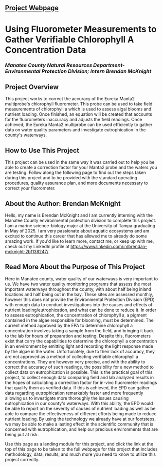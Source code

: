 ## [Project Webpage](testing.html)

# Using Fluorometer Measurements to Gather Verifiable Chlorophyll A Concentration Data

### *Manatee County Natural Resources Department-Environmental Protection Division; Intern Brendan McKnight*

## Project Overview

This project works to correct the accuracy of the Eureka Manta2 multiprobe's chlorophyll fluorometer. This probe can be used to take field measurements of chlorophyll a which is used to assess algal blooms and nutrient loading. Once finished, an equation will be created that accounts for the fluorometers inaccuracy and adjusts the field readings. Once achieved, the Eureka Manta2 multiprobe can be used efficiently to gather data on water quality parameters and investigate eutrophication in the county's waterways.

## How to Use This Project

This project can be used in the same way it was carried out to help you be able to create a correction factor for your Manta2 probe and the waters you are testing. Follow along the following page to find out the steps taken during this project and to be provided with the standard operating procedures, quality assurance plan, and more documents necessary to correct your fluorometer.

## About the Author: Brendan McKnight

Hello, my name is Brendan McKnight and I am currently interning with the Manatee County environmental protection division to complete this project. I am a marine science-biology major at the University of Tampa graduating in May of 2025. I am very passionate about aquatic ecosystems and am excited to continue this career that has allowed me to already do some amazing work. If you'd like to learn more, contact me, or keep up with me, check out my LinkedIn profile at <https://www.linkedin.com/in/brendan-mcknight-2b1138247/>

## Read More About the Purpose of This Project

Here in Manatee county, water quality of our waterways is very important to us. We have two water quality monitoring programs that assess the most important waterways throughout the county, with about half being inland locations and half being out in the bay. These sites are assessed monthly, however this does not provide the Environmental Protection Division (EPD) with enough data to conduct investigations into the causes and effects of nutrient loading/eutrophication, and what can be done to reduce it. In order to assess eutrophication, the concentration of chlorophyll a, a pigment contained in the algae responsible for blooming, must be determined. The current method approved by the EPA to determine chlorophyll a concentration involves taking a sample from the field, and bringing it back to the lab for hours of preparation and testing. Despite this, fluorometers exist that carry the capabilities to determine the chlorophyll a concentration in an environment by emitting light and recording the light response made by the algae in the water. Unfortunately, due to their lack of accuracy, they are not approved as a method of collecting verifiable chlorophyll a concentrations. They are however very precise, and with the ability to correct the accuracy of such readings, the possibility for a new method to collect data on eutrophication is possible. This is the practical goal of this project, to collect enough data comparing field and lab analyzed results in the hopes of calculating a correction factor for in-vivo fluorometer readings that qualify them as verified data. If this is achieved, the EPD can gather data regarding eutrophication remarkably faster and more frequently allowing us to investigate more thoroughly the issues causing eutrophication in our county's waterways. With this ability, the EPD would be able to report on the severity of causes of nutrient loading as well as be able to compare the effectiveness of different efforts being made to reduce nutrient loading. By using the technology we already have at our footsteps, we may be able to make a lasting effect in the scientific community that is concerned with eutrophication, and help our precious environments that are being put at risk.

Use this page as a landing module for this project, and click the link at the top of this page to be taken to the full webpage for this project that includes methodology, data, results, and much more you need to know to utilize this project correctly.
